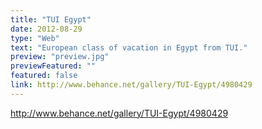 ```yaml
---
title: "TUI Egypt"
date: 2012-08-29
type: "Web"
text: "European class of vacation in Egypt from TUI."
preview: "preview.jpg"
previewFeatured: ""
featured: false
link: http://www.behance.net/gallery/TUI-Egypt/4980429
---
```



http://www.behance.net/gallery/TUI-Egypt/4980429